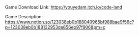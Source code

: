 Game Download Link: https://youyedam.itch.io/code-land

Game Description: https://www.notion.so/123038eb0b188040965bf988bae9f56c?p=123038eb0b188132953de856eb97f906&pm=c
